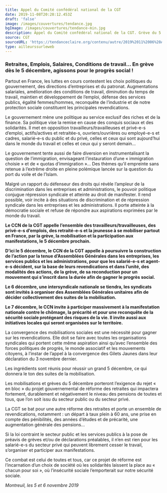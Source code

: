 ```yaml
---
title: Appel du Comité confédéral national de la CGT
date: 2019-11-08T20:28:12.453Z
draft: 'false'
image: /images/couvertures/tendance.jpg
bgImage: /images/couvertures/tendance-min.jpg
description: Appel du Comité confédéral national de la CGT. Grève du 5 décembre 2019
source: CGT
sourceURL: 'https://tendanceclaire.org/contenu/autre/2019%2011%2006%20Appel%20du%20CCN.PDF'
type: ailleurssurleweb
---
```

### Retraites, Emplois, Salaires, Conditions de travail... En grève dès le 5 décembre, agissons pour le progrès social !

Partout en France, les luttes en cours contestent les choix politiques du
 gouvernement, des directions d’entreprises et du patronat. Augmentations
 salariales, amélioration des conditions de travail, diminution du temps de travail,
 maintien et développement de l’emploi, défense des services publics, égalité
 femmes/hommes, reconquête de l’industrie et de notre protection sociale
 constituent les principales revendications.

Le gouvernement mène une politique au service exclusif des riches et de la finance.
 Sa politique vise la remise en cause des conquis sociaux et des solidarités. Il met en
 opposition travailleurs/travailleuses et privé-e-s d’emploi, actifs/actives et retraitée-s, ouvriers/ouvrières ou employé-e-s et cadres, salarié-e-s du public et du privé,
 celles et ceux qui sont aujourd’hui dans le monde du travail et celles et ceux qui y
 seront demain…

Le gouvernement tente aussi de faire diversion en instrumentalisant la question de
 l’immigration, envisageant l’instauration d’une « immigration choisie » et de
 « quotas d’immigration »… Des thèmes qu’il empreinte sans retenue à l’extrême
 droite en pleine polémique lancée sur la question du port du voile et de l’Islam.

Malgré un rapport du défenseur des droits qui révèle l’ampleur de la discrimination
 dans les entreprises et administrations, le pouvoir politique conjugue répression
 syndicale et atteinte au droit de manifester. Il rend possible, voir incite à des
 situations de discrimination et de répression syndicale dans les entreprises et les
 administrations. Il porte atteinte à la démocratie sociale et refuse de répondre aux
 aspirations exprimées par le monde du travail.

**Le CCN de la CGT appelle l’ensemble des travailleurs/travailleuses, des privé-e-s
 d’emplois, des retraité-e-s et la jeunesse à se mobiliser partout en France, par
 la grève, la mobilisation et la participation aux manifestations, le 5 décembre
 prochain.**

**D’ici le 5 décembre, le CCN de la CGT appelle à poursuivre la construction de
 l’action par la tenue d’Assemblées Générales dans les entreprises, les services
 publics et les administrations, pour que les salarié-e-s et agent-e-s décident, sur
 la base de leurs revendications et dans l’unité, des modalités des actions, de la
 grève, de sa reconduction pour un mouvement qui s’inscrit dans la durée afin de
 gagner le progrès social.**

**Le 6 décembre, une intersyndicale nationale se tiendra, les syndicats sont invités
 à organiser des Assemblées Générales unitaires afin de décider collectivement
 des suites de la mobilisation.**

**Le 7 décembre, le CCN invite à participer massivement à la manifestation
 nationale contre le chômage, la précarité et pour une reconquête de la sécurité
 sociale protégeant des risques de la vie. Il invite aussi aux initiatives locales qui
 seront organisées sur le territoire.**

La convergence des mobilisations sociales est une nécessité pour gagner sur les
 revendications. Elle doit se faire avec toutes les organisations syndicales qui portent
 cette même aspiration ainsi qu’avec l’ensemble des forces politiques de progrès, le
 monde associatif et les mouvements citoyens, à l’instar de l’appel à la convergence
 des Gilets Jaunes dans leur déclaration du 3 novembre dernier.

Les ingrédients sont réunis pour réussir un grand 5 décembre, ce qui donnera le ton
 des suites de la mobilisation.

Les mobilisations et grèves du 5 décembre porteront l’exigence du rejet « en bloc »
 du projet gouvernemental de réforme des retraites qui impactera fortement,
 durablement et négativement le niveau des pensions de toutes et tous, que l’on soit
 issu du secteur public ou du secteur privé.

La CGT se bat pour une autre réforme des retraites et porte un ensemble de
 revendications, notamment : un départ à taux plein à 60 ans, une prise en compte
 des pénibilités, des années d’études et de précarité, une augmentation générale des
 pensions…

Si la loi contraint le secteur public et les services publics à la pose de préavis de
 grèves et/ou de déclarations préalables, il n’en est rien pour les salarié-e-s du
 secteur privé qui peuvent librement cesser le travail, s’organiser et participer aux
 manifestations.

Ce combat est celui de toutes et tous, car ce projet de réforme est l’incarnation
 d’un choix de société où les solidarités laissent la place au « chacun pour soi »,
 où l’insécurité sociale l’emporterait sur notre sécurité sociale.

_Montreuil, les 5 et 6 novembre 2019_
